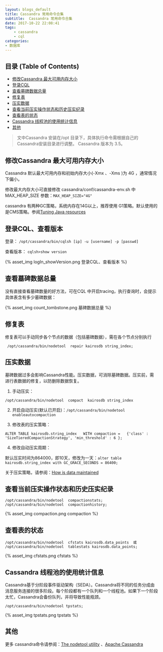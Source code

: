 ```yaml
---
layout: blogs_default
title: Cassandra 常用命令合集
subtitle:  Cassandra 常用命令合集
date: 2017-10-22 22:08:41
tags:
    - cassandra
    - cql
categories:              
- 数据库 
---
```



 **目录 (Table of Contents)**
------------------------------------------------
<div class="markdown-toc editormd-markdown-toc"><ul class="markdown-toc-list"><li><a class="toc-level-2" href="#修改Cassandra 最大可用内存大小" level="2">修改Cassandra 最大可用内存大小</a></li><li><a class="toc-level-2" href="#登录CQL" level="2">登录CQL</a></li><li><a class="toc-level-2" href="#查看墓碑数据总量" level="2">查看墓碑数据总量</a></li><li><a class="toc-level-2" href="#修复表" level="2">修复表</a></li><li><a class="toc-level-2" href="#压实数据" level="2">压实数据</a></li><li><a class="toc-level-2" href="#查看当前压实操作状态和历史压实纪录" level="2">查看当前压实操作状态和历史压实纪录</a></li><li><a class="toc-level-2" href="#查看表的状态" level="2">查看表的状态</a></li><li><a class="toc-level-2" href="#Cassandra 线程池的使用统计信息" level="2">Cassandra 线程池的使用统计信息</a></li><li><a class="toc-level-2" href="#其他" level="2">其他</a><ul></ul></li></ul></div>

>文中Cassandra 安装在/opt 目录下，具体执行命令需根据自己的Cassandra安装目录进行调整。
Cassandra 版本为 3.5。

## 修改Cassandra 最大可用内存大小

Cassandra 默认最大可用内存和初始内存大小(-Xmx 、-Xms )为 4G ，通常情况下偏小。

修改最大内存大小可直接修改 cassandra/conf/cassandra-env.sh 中 MAX_HEAP_SIZE 参数：`MAX_HEAP_SIZE="4G"`

cassandra 有两种GC策略，系统内存在14G以上，推荐使用 G1策略。默认使用的是CMS策略。参阅[Tuning Java resources ](https://docs.datastax.com/en/cassandra/3.0/cassandra/operations/opsTuneJVM.html )

## 登录CQL、查看版本 

登录：
`/opt/cassandra/bin/cqlsh [ip] -u [username] -p [passwd]`

查看版本：
`cqlsh>show version`

{% asset_img logIn_showVersion.png 登录CQL、查看版本 %}

## 查看墓碑数据总量

没有直接查看墓碑数量的好方法，可在CQL 中开启tracing，执行查询时，会提示具体表含有多少墓碑数据：

{% asset_img count_tombstone.png 墓碑数据总量 %}

## 修复表
修复表可以手动同步各个节点的数据（包括墓碑数据），需在各个节点分别执行

`` /opt/cassandra/bin/nodetool  repair kairosdb string_index;``

## 压实数据 
墓碑数据过多会影响Cassandra性能。压实数据，可消除墓碑数据。压实前，需进行表数据的修复，以防删除数据恢复。

1. 手动压实：

``/opt/cassandra/bin/nodetool  compact  kairosdb string_index``

2. 开启自动压实(默认已开启)：`/opt/cassandra/bin/nodetool enableautocompaction`

3. 修改表的压实策略：

``ALTER TABLE kairosdb.string_index   WITH compaction =   {'class' : 'SizeTieredCompactionStrategy', 'min_threshold' : 6 };``

4. 修改自动压实周期：

默认压实时间为864000，即10天，修改为一天：`alter table kairosdb.string_index with GC_GRACE_SECONDS = 86400;`

关于压实策略，请参阅：[How is data maintained](https://docs.datastax.com/en/cassandra/3.0/cassandra/dml/dmlHowDataMaintain.html)

## 查看当前压实操作状态和历史压实纪录


``
/opt/cassandra/bin/nodetool  compactionstats;
/opt/cassandra/bin/nodetool  compactionhistory;
``

{% asset_img compaction.png compaction %}


## 查看表的状态


``
/opt/cassandra/bin/nodetool  cfstats kairosdb.data_points  或
/opt/cassandra/bin/nodetool  tablestats kairosdb.data_points;
``


{% asset_img cfstats.png cfstats %}


## Cassandra 线程池的使用统计信息

Cassandra基于分阶段事件驱动架构（SEDA）。Cassandra将不同的任务分成由消息服务连接的很多阶段。每个阶段都有一个队列和一个线程池。如果下一个阶段太忙，Cassandra会备份队列，并将导致性能瓶颈。


``
/opt/cassandra/bin/nodetool tpstats;
``

{% asset_img tpstats.png tpstats %}


## 其他

更多 cassandra命令请参阅：[The nodetool utility](https://docs.datastax.com/en/cassandra/3.0/cassandra/tools/toolsNodetool.html) 、[Apache Cassandra](https://docs.datastax.com/en/cassandra/3.0/index.html)


